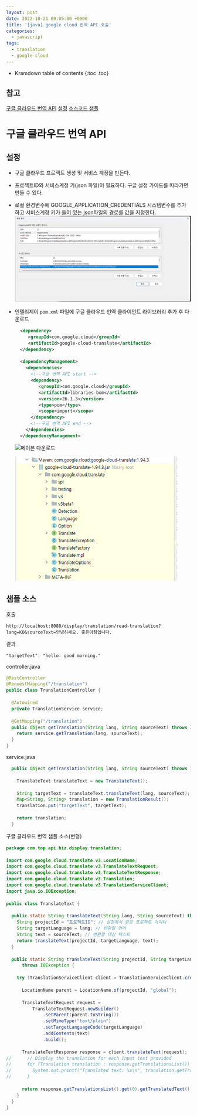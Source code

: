 ```yaml
---
layout: post
date: 2022-10-21 09:05:00 +0900
title: '[java] google cloud 번역 API 호출'
categories:
  - javascript
tags:
  - translation
  - google-cloud
---
```


* Kramdown table of contents
{:toc .toc}

## 참고

[구글 클라우드 번역 API](https://cloud.google.com/translate)
[설정](https://cloud.google.com/translate/docs/setup#windows)
[소스코드 샘플](https://cloud.google.com/translate/docs/samples/translate-text-with-model#translate_text_with_model-java)


# 구글 클라우드 번역 API

## 설정

- 구글 클라우드 프로젝트 생성 및 서비스 계정을 만든다.
- 프로젝트ID와 서비스계정 키(json 파일)이 필요하다. 구글 설정 가이드를 따라가면 만들 수 있다. 
- 로컬 환경변수에 GOOGLE_APPLICATION_CREDENTIALS 시스템변수를 추가하고 서비스계정 키가 들어 있는 json파일의 경로를 값을 지정한다. 
  ![로컬 환경변수 설정](/images/goodle-translation-servie-key-regist.png)

- 인텔리제이 `pom.xml` 파일에 구글 클라우드 번역 클라이언트 라이브러리 추가 후 다운로드 

  ```XML
    <dependency>
       <groupId>com.google.cloud</groupId>
       <artifactId>google-cloud-translate</artifactId>
    </dependency>

    <dependencyManagement>
      <dependencies>
        <!--구글 번역 API start -->
        <dependency>
           <groupId>com.google.cloud</groupId>
           <artifactId>libraries-bom</artifactId>
           <version>26.1.3</version>
           <type>pom</type>
           <scope>import</scope>
        </dependency>
        <!--구글 번역 API end -->
      </dependencies>
    </dependencyManagement>
  ```
  ![메이븐 다운로드](/images/maven-download.png)  

  ![메이븐 다운로드 결과](/images/maven-download-result.png)


## 샘플 소스

호출

```
http://localhost:8080/display/translation/read-translation?lang=KO&sourceText=안녕하세요. 좋은아침입니다.
```

결과
```
"targetText": "hello. good morning."
```


controller.java

```java
@RestController
@RequestMapping("/translation")
public class TranslationController {

  @Autowired
  private TranslationService service;

  @GetMapping("/translation")
  public Object getTranslation(String lang, String sourceText) throws IOException {
    return service.getTranslation(lang, sourceText);
  }
}
```

service.java

```java
  public Object getTranslation(String lang, String sourceText) throws IOException {

    TranslateText translateText = new TranslateText();

    String targetText = translateText.translateText(lang, sourceText); // 구글 번역 API 호출
    Map<String, String> translation = new TranslationResult();
    translation.put("targetText", targetText);

    return translation;
  }

```

구글 클라우드 번역 샘플 소스(변형)

```java
package com.top.api.biz.display.translation;

import com.google.cloud.translate.v3.LocationName;
import com.google.cloud.translate.v3.TranslateTextRequest;
import com.google.cloud.translate.v3.TranslateTextResponse;
import com.google.cloud.translate.v3.Translation;
import com.google.cloud.translate.v3.TranslationServiceClient;
import java.io.IOException;

public class TranslateText {

  public static String translateText(String lang, String sourceText) throws IOException {
    String projectId = "프로젝트ID"; // 설정에서 얻은 프로젝트 아이디
    String targetLanguage = lang; // 변환할 언어
    String text = sourceText; // 변환할 대상 텍스트
    return translateText(projectId, targetLanguage, text);
  }

  public static String translateText(String projectId, String targetLanguage, String text)
      throws IOException {

    try (TranslationServiceClient client = TranslationServiceClient.create()) {

      LocationName parent = LocationName.of(projectId, "global");

      TranslateTextRequest request =
          TranslateTextRequest.newBuilder()
              .setParent(parent.toString())
              .setMimeType("text/plain")
              .setTargetLanguageCode(targetLanguage)
              .addContents(text)
              .build();

      TranslateTextResponse response = client.translateText(request);
//      // Display the translation for each input text provided
//      for (Translation translation : response.getTranslationsList()) {
//        System.out.printf("Translated text: %s\n", translation.getTranslatedText());
//      }

      return response.getTranslationsList().get(0).getTranslatedText(); 
    }
  }
}
```

